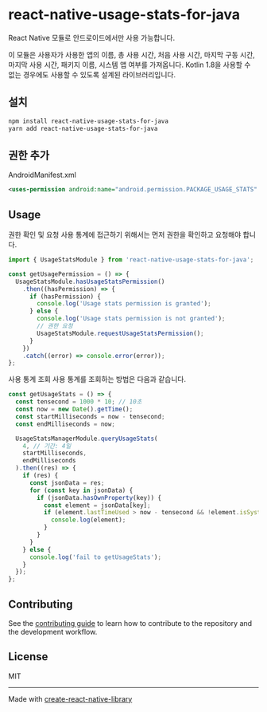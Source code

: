 # react-native-usage-stats-for-java

React Native 모듈로 안드로이드에서만 사용 가능합니다.

이 모듈은 사용자가 사용한 앱의 이름, 총 사용 시간, 처음 사용 시간, 마지막 구동 시간, 마지막 사용 시간, 패키지 이름, 시스템 앱 여부를 가져옵니다. Kotlin 1.8을 사용할 수 없는 경우에도 사용할 수 있도록 설계된 라이브러리입니다.

## 설치

```bash
npm install react-native-usage-stats-for-java
yarn add react-native-usage-stats-for-java
```

## 권한 추가
AndroidManifest.xml

```xml
<uses-permission android:name="android.permission.PACKAGE_USAGE_STATS" />
```

## Usage

권한 확인 및 요청
사용 통계에 접근하기 위해서는 먼저 권한을 확인하고 요청해야 합니다.

```js
import { UsageStatsModule } from 'react-native-usage-stats-for-java';

const getUsagePermission = () => {
  UsageStatsModule.hasUsageStatsPermission()
    .then((hasPermission) => {
      if (hasPermission) {
        console.log('Usage stats permission is granted');
      } else {
        console.log('Usage stats permission is not granted');
        // 권한 요청
        UsageStatsModule.requestUsageStatsPermission();
      }
    })
    .catch((error) => console.error(error));
};
```

사용 통계 조회
사용 통계를 조회하는 방법은 다음과 같습니다.

```js
const getUsageStats = () => {
  const tensecond = 1000 * 10; // 10초
  const now = new Date().getTime();
  const startMilliseconds = now - tensecond;
  const endMilliseconds = now;

  UsageStatsManagerModule.queryUsageStats(
    4, // 기간: 4일
    startMilliseconds,
    endMilliseconds
  ).then((res) => {
    if (res) {
      const jsonData = res;
      for (const key in jsonData) {
        if (jsonData.hasOwnProperty(key)) {
          const element = jsonData[key];
          if (element.lastTimeUsed > now - tensecond && !element.isSystem) {
            console.log(element);
          }
        }
      }
    } else {
      console.log('fail to getUsageStats');
    }
  });
};
```

## Contributing

See the [contributing guide](CONTRIBUTING.md) to learn how to contribute to the repository and the development workflow.

## License

MIT

---

Made with [create-react-native-library](https://github.com/callstack/react-native-builder-bob)
